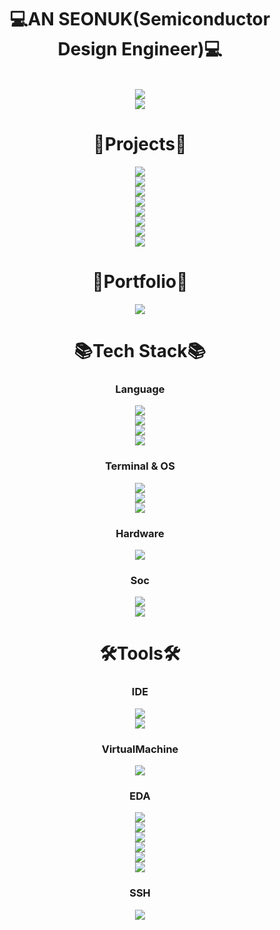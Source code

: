 <div align=center>
  
# 💻AN SEONUK(Semiconductor Design Engineer)💻
<br>
<a href="https://ee.mju.ac.kr/ee/index.do" target="_blank"><img src="https://img.shields.io/badge/Myeongji University-003778?style=flat&logo=interactiondesignfoundation&logoColor=white"/></a>
<div align=center>
<a href="https://github.com/LionelSeonuk/A-Certificate-of-Completion" target="_blank"><img src="https://img.shields.io/badge/A_Certificate_of_Completion-003778?style=flat&logo=interactiondesignfoundation&logoColor=white"/></a>
</div>

<div align=center>
  
# 📅Projects📅
<a href="https://github.com/LionelSeonuk/Verilog_maplestory_game" target="_blank"><img src="https://img.shields.io/badge/FPGA_Maplestory_Game-181717?style=flat&logo=github&logoColor=white"/></a>
<br>
<a href="https://github.com/LionelSeonuk/AXI4" target="_blank"><img src="https://img.shields.io/badge/AXI4-181717?style=flat&logo=github&logoColor=white"/></a>
<br>
<a href="https://github.com/LionelSeonuk/RISC_V" target="_blank"><img src="https://img.shields.io/badge/RISC_V-181717?style=flat&logo=github&logoColor=white"/></a>
<br>
<a href="https://github.com/LionelSeonuk/Verilog_BOOTHWOOLEY_signed_multiplier" target="_blank"><img src="https://img.shields.io/badge/BOOTHWOOLEY_signed_multiplier-181717?style=flat&logo=github&logoColor=white"/></a>
<br>
<a href="https://github.com/LionelSeonuk/Verilog_paritybit_uart" target="_blank"><img src="https://img.shields.io/badge/Paritybit_UART-181717?style=flat&logo=github&logoColor=white"/></a>
<br>
<a href="https://github.com/LionelSeonuk/Image_to_rom" target="_blank"><img src="https://img.shields.io/badge/Image_to_rom-181717?style=flat&logo=github&logoColor=white"/></a>
<br>
<a href="https://github.com/LionelSeonuk/Card_game" target="_blank"><img src="https://img.shields.io/badge/Card_game-181717?style=flat&logo=github&logoColor=white"/></a>
<br>
<a href="https://github.com/LionelSeonuk/Quiz_game" target="_blank"><img src="https://img.shields.io/badge/Quiz_game-181717?style=flat&logo=github&logoColor=white"/></a>
<br>
</div>

<div align=center>

# 🧾Portfolio🧾
<a href="https://blog.naver.com/asw6478" target="_blank"><img src="https://img.shields.io/badge/Naver_Blog-03C75A?style=flat&logo=naver&logoColor=white"/></a>

# 📚Tech Stack📚

### Language
<a href="https://www.python.org/" target="_blank"><img src="https://img.shields.io/badge/Python-3776AB?style=flat&logo=python&logoColor=white"/></a>
<br>
<a href="" target="_blank"><img src="https://img.shields.io/badge/C-A8B9CC?style=flat&logo=c&logoColor=white"/></a>
<br>
<a href="" target="_blank"><img src="https://img.shields.io/badge/C++-00599C?style=flat&logo=cplusplus&logoColor=white"/></a>
<br>
<a href="" target="_blank"><img src="https://img.shields.io/badge/Verilog-ff0000?style=flat&logo=amd&logoColor=white"/></a>
<br>
### Terminal & OS
<a href="https://www.centos.org/" target="_blank"><img src="https://img.shields.io/badge/Centos-262577?style=flat&logo=centos&logoColor=white"/></a>
<br>
<a href="https://mobaxterm.mobatek.net/" target="_blank"><img src="https://img.shields.io/badge/Mobaxterm-111324?style=flat&logo=monster&logoColor=white"/></a>
<br>
<a href="https://www.linux.org/" target="_blank"><img src="https://img.shields.io/badge/Linux-FCC624?style=flat&logo=linux&logoColor=white"/></a>
<br>
### Hardware
<a href="https://digilent.com/reference/" target="_blank"><img src="https://img.shields.io/badge/FPGA-34A853?style=flat&logoColor=white"/></a>
<br>
### Soc
<a href="" target="_blank"><img src="https://img.shields.io/badge/RISC_V-283272?style=flat&logo=riscv&logoColor=white"/></a>
<br>
<a href="https://www.arm.com/" target="_blank"><img src="https://img.shields.io/badge/AXI-0091BD?style=flat&logo=arm&logoColor=white"/></a>
<br>

# 🛠Tools🛠

### IDE
<a href="https://www.amd.com/en.html" target="_blank"><img src="https://img.shields.io/badge/Vivado-dadc56?style=flat&logo=amd&logoColor=white"/></a>
<br>
<a href="https://www.amd.com/en.html" target="_blank"><img src="https://img.shields.io/badge/Vitis-ff0000?style=flat&logo=amd&logoColor=white"/></a>
<br>
### VirtualMachine
<a href="https://www.virtualbox.org/" target="_blank"><img src="https://img.shields.io/badge/Virtualbox-183A61?style=flat&logo=virtualbox&logoColor=white"/></a>
<br>
### EDA
<a href="https://www.synopsys.com/" target="_blank"><img src="https://img.shields.io/badge/Design Compiler-80247B?style=flat&logo=stripe&logoColor=white"/></a>
<br>
<a href="https://www.synopsys.com/" target="_blank"><img src="https://img.shields.io/badge/VCS-80247B?style=flat&logo=stripe&logoColor=white"/></a>
<br>
<a href="https://www.synopsys.com/" target="_blank"><img src="https://img.shields.io/badge/PrimeTime-80247B?style=flat&logo=stripe&logoColor=white"/></a>
<br>
<a href="https://www.synopsys.com/" target="_blank"><img src="https://img.shields.io/badge/IC CompilerⅡ -80247B?style=flat&logo=stripe&logoColor=white"/></a>
<br>
<a href="https://www.synopsys.com/" target="_blank"><img src="https://img.shields.io/badge/Sentaurus-80247B?style=flat&logo=stripe&logoColor=white"/></a>
<br>
<a href="" target="_blank"><img src="https://img.shields.io/badge/Virtuoso-000000?style=flat&logo=cloudera&logoColor=white"/></a>
<br>
### SSH
<a href="https://tera-term.softonic.kr/" target="_blank"><img src="https://img.shields.io/badge/Tera term-F2CC38?style=flat&logo=tvtime&logoColor=white"/></a>
<br>
</div>
